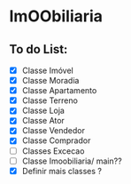 # ImOObiliaria

## To do List:
- [x] Classe Imóvel
- [x] Classe Moradia
- [x] Classe Apartamento
- [x] Classe Terreno
- [x] Classe Loja
- [x] Classe Ator
- [x] Classe Vendedor
- [x] Classe Comprador
- [ ] Classes Excecao
- [ ] Classe Imoobiliaria/ main??
- [x] Definir mais classes ?
